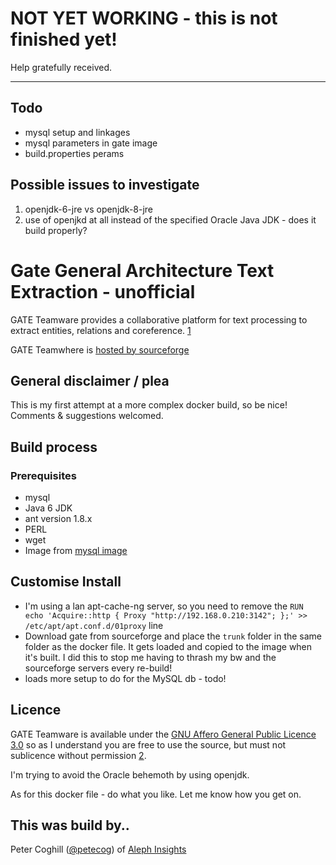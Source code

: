# NOT YET WORKING - this is not finished yet!

Help gratefully received.

--------------------------------------------------------------------------------

## Todo

- mysql setup and linkages
- mysql parameters in gate image
- build.properties perams

## Possible issues to investigate

1. openjdk-6-jre vs openjdk-8-jre
2. use of openjkd at all instead of the specified Oracle Java JDK - does it build properly?

# Gate General Architecture Text Extraction - unofficial

GATE Teamware provides a collaborative platform for text processing to extract entities, relations and coreference. [1]

GATE Teamwhere is [hosted by sourceforge](https://sourceforge.net/p/gate/code/HEAD/tree/teamware/trunk/)

## General disclaimer / plea

This is my first attempt at a more complex docker build, so be nice! Comments & suggestions welcomed.

## Build process

### Prerequisites

- mysql
- Java 6 JDK
- ant version 1.8.x
- PERL
- wget
- Image from [mysql image](https://hub.docker.com/_/mysql/)

## Customise Install

- I'm using a lan apt-cache-ng server, so you need to remove the `RUN echo 'Acquire::http { Proxy "http://192.168.0.210:3142"; };' >> /etc/apt/apt.conf.d/01proxy` line
- Download gate from sourceforge and place the `trunk` folder in the same folder as the docker file. It gets loaded and copied to the image when it's built. I did this to stop me having to thrash my bw and the sourceforge servers every re-build!
- loads more setup to do for the MySQL db - todo!

## Licence

GATE Teamware is available under the [GNU Affero General Public Licence 3.0](http://www.gnu.org/licenses/agpl-3.0.html) so as I understand you are free to use the source, but must not sublicence without permission [2].

I'm trying to avoid the Oracle behemoth by using openjdk.

As for this docker file - do what you like. Let me know how you get on.

## This was build by..

Peter Coghill ([@petecog](https://twitter.com/petecog)) of [Aleph Insights](www.alephinsights.com)

[1]: https://gate.ac.uk/teamware/
[2]: https://tldrlegal.com/license/gnu-general-public-license-v3-(gpl-3)
